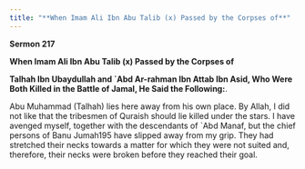 ```yaml
---
title: "**When Imam Ali Ibn Abu Talib (x) Passed by the Corpses of**" 
---
```

**Sermon 217**

**When Imam Ali Ibn Abu Talib \(x\) Passed by the Corpses of**

**Talhah Ibn Ubaydullah and \`Abd Ar\-rahman Ibn Attab Ibn Asid, Who Were Both Killed in the Battle of Jamal, He Said the Following:**\.

<a id="page708"></a>Abu Muhammad \(Talhah\) lies here away from his own place\. By Allah, I did not like that the tribesmen of Quraish should lie killed under the stars\. I have avenged myself, together with the descendants of \`Abd Manaf, but the chief persons of Banu Jumah195 have slipped away from my grip\. They had stretched their necks towards a matter for which they were not suited and, therefore, their necks were broken before they reached their goal\.

